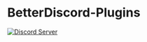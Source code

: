 # BetterDiscord-Plugins
[![Discord Server](https://discordapp.com/api/guilds/280806472928198656/embed.png)](https://discord.io/MarionStationFM)
